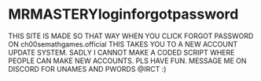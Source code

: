 # MRMASTERYloginforgotpassword
THIS SITE IS MADE SO THAT WAY WHEN YOU CLICK FORGOT PASSWORD ON ch00semathgames.official THIS TAKES YOU TO A NEW ACCOUNT UPDATE SYSTEM. SADLY I CANNOT MAKE A CODED SCRIPT WHERE PEOPLE CAN MAKE NEW ACCOUNTS.
PLS HAVE FUN.
MESSAGE ME ON DISCORD FOR UNAMES AND PWORDS @IRCT
:)
